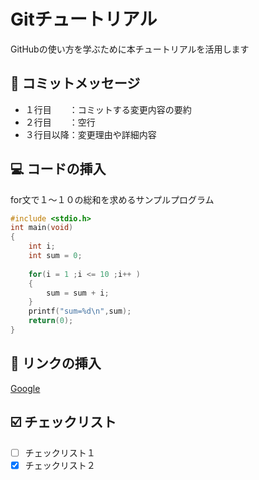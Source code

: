 # Gitチュートリアル
GitHubの使い方を学ぶために本チュートリアルを活用します

## :memo: コミットメッセージ
- １行目　　：コミットする変更内容の要約
- ２行目　　：空行
- ３行目以降：変更理由や詳細内容

## :computer: コードの挿入
for文で１～１０の総和を求めるサンプルプログラム
```c:sample.c
#include <stdio.h>
int main(void)
{
    int i;
    int sum = 0;
    
    for(i = 1 ;i <= 10 ;i++ )
    {
        sum = sum + i;
    }
    printf("sum=%d\n",sum);
    return(0);
}
```

## :link: リンクの挿入
[Google](https://www.google.co.jp/)

## :ballot_box_with_check: チェックリスト
- [ ] チェックリスト１
- [x] チェックリスト２